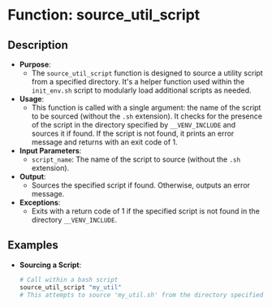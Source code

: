 # Function: source_util_script
## Description
- **Purpose**: 
  - The `source_util_script` function is designed to source a utility script from a specified directory. It's a helper function used within the `init_env.sh` script to modularly load additional scripts as needed.
- **Usage**: 
  - This function is called with a single argument: the name of the script to be sourced (without the `.sh` extension). It checks for the presence of the script in the directory specified by `__VENV_INCLUDE` and sources it if found. If the script is not found, it prints an error message and returns with an exit code of 1.
- **Input Parameters**: 
  - `script_name`: The name of the script to source (without the `.sh` extension).
- **Output**: 
  - Sources the specified script if found. Otherwise, outputs an error message.
- **Exceptions**: 
  - Exits with a return code of 1 if the specified script is not found in the directory `__VENV_INCLUDE`.
## Examples
- **Sourcing a Script**:
  ```bash
  # Call within a bash script
  source_util_script "my_util"
  # This attempts to source 'my_util.sh' from the directory specified in __VENV_INCLUDE
  ```

